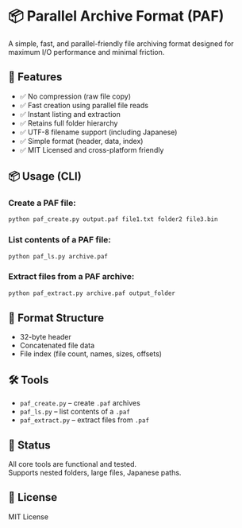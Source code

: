 
# 📦 Parallel Archive Format (PAF)

A simple, fast, and parallel-friendly file archiving format designed for maximum I/O performance and minimal friction.

## 🚀 Features

- ✅ No compression (raw file copy)
- ✅ Fast creation using parallel file reads
- ✅ Instant listing and extraction
- ✅ Retains full folder hierarchy
- ✅ UTF-8 filename support (including Japanese)
- ✅ Simple format (header, data, index)
- ✅ MIT Licensed and cross-platform friendly

## 📦 Usage (CLI)

### Create a PAF file:

```bash
python paf_create.py output.paf file1.txt folder2 file3.bin
```

### List contents of a PAF file:

```bash
python paf_ls.py archive.paf
```

### Extract files from a PAF archive:

```bash
python paf_extract.py archive.paf output_folder
```

## 📄 Format Structure

- 32-byte header
- Concatenated file data
- File index (file count, names, sizes, offsets)

## 🛠 Tools

- `paf_create.py` – create `.paf` archives
- `paf_ls.py` – list contents of a `.paf`
- `paf_extract.py` – extract files from `.paf`

## 🧪 Status

All core tools are functional and tested.  
Supports nested folders, large files, Japanese paths.

## 📜 License

MIT License
